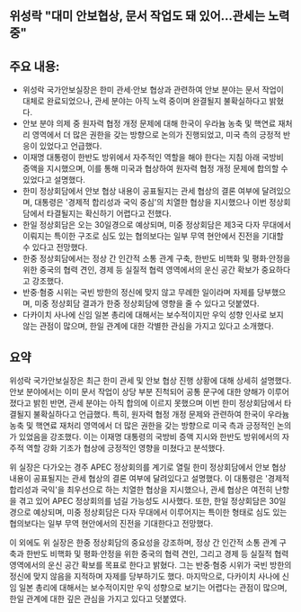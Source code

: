 ## 위성락 "대미 안보협상, 문서 작업도 돼 있어…관세는 노력 중"

## 주요 내용:
*   위성락 국가안보실장은 한미 관세·안보 협상과 관련하여 안보 분야는 문서 작업이 대체로 완료되었으나, 관세 분야는 아직 노력 중이며 완결될지 불확실하다고 밝혔다.
*   안보 분야 의제 중 원자력 협정 개정 문제에 대해 한국이 우라늄 농축 및 핵연료 재처리 영역에서 더 많은 권한을 갖는 방향으로 논의가 진행되었고, 미국 측의 긍정적 반응이 있었다고 언급했다.
*   이재명 대통령이 한반도 방위에서 자주적인 역할을 해야 한다는 지침 아래 국방비 증액을 지시했으며, 이를 통해 미국과 협상하여 원자력 협정 개정 문제에 합의할 수 있었다고 설명했다.
*   한미 정상회담에서 안보 협상 내용이 공표될지는 관세 협상의 결론 여부에 달려있으며, 대통령은 '경제적 합리성과 국익 중심'의 치열한 협상을 지시했으나 이번 정상회담에서 타결될지는 확신하기 어렵다고 전했다.
*   한일 정상회담은 오는 30일경으로 예상되며, 미중 정상회담은 제3국 다자 무대에서 이뤄지는 특이한 구조로 심도 있는 협의보다는 일부 무역 현안에서 진전을 기대할 수 있다고 전망했다.
*   한중 정상회담에서는 정상 간 인간적 소통 관계 구축, 한반도 비핵화 및 평화·안정을 위한 중국의 협력 견인, 경제 등 실질적 협력 영역에서의 운신 공간 확보가 중요하다고 강조했다.
*   반중·혐중 시위는 국빈 방한의 정신에 맞지 않고 무례한 일이라며 자제를 당부했으며, 미중 정상회담 결과가 한중 정상회담에 영향을 줄 수 있다고 덧붙였다.
*   다카이치 사나에 신임 일본 총리에 대해서는 보수적이지만 우익 성향 인사로 보지 않는 관점이 많으며, 한일 관계에 대한 각별한 관심을 가지고 있다고 소개했다.

## 요약
위성락 국가안보실장은 최근 한미 관세 및 안보 협상 진행 상황에 대해 상세히 설명했다. 안보 분야에서는 이미 문서 작업이 상당 부분 진척되어 공통 문구에 대한 양해가 이루어졌다고 밝힌 반면, 관세 분야는 아직 합의에 이르지 못했으며 이번 한미 정상회담에서 타결될지 불확실하다고 언급했다. 특히, 원자력 협정 개정 문제와 관련하여 한국이 우라늄 농축 및 핵연료 재처리 영역에서 더 많은 권한을 갖는 방향으로 미국 측과 긍정적인 논의가 있었음을 강조했다. 이는 이재명 대통령의 국방비 증액 지시와 한반도 방위에서의 자주적 역할 강화 기조가 협상에 긍정적인 영향을 미쳤다고 분석했다.

위 실장은 다가오는 경주 APEC 정상회의를 계기로 열릴 한미 정상회담에서 안보 협상 내용이 공표될지는 관세 협상의 결론 여부에 달려있다고 설명했다. 이 대통령은 '경제적 합리성과 국익'을 최우선으로 하는 치열한 협상을 지시했으나, 관세 협상은 여전히 난항을 겪고 있어 APEC 정상회의를 넘길 가능성도 시사했다. 또한, 한일 정상회담은 30일경으로 예상되며, 미중 정상회담은 다자 무대에서 이루어지는 특이한 형태로 심도 있는 협의보다는 일부 무역 현안에서의 진전을 기대한다고 전망했다.

이 외에도 위 실장은 한중 정상회담의 중요성을 강조하며, 정상 간 인간적 소통 관계 구축과 한반도 비핵화 및 평화·안정을 위한 중국의 협력 견인, 그리고 경제 등 실질적 협력 영역에서의 운신 공간 확보를 목표로 한다고 밝혔다. 그는 반중·혐중 시위가 국빈 방한의 정신에 맞지 않음을 지적하며 자제를 당부하기도 했다. 마지막으로, 다카이치 사나에 신임 일본 총리에 대해서는 보수적이지만 우익 성향으로 보기는 어렵다는 관점이 많으며, 한일 관계에 대한 깊은 관심을 가지고 있다고 덧붙였다.